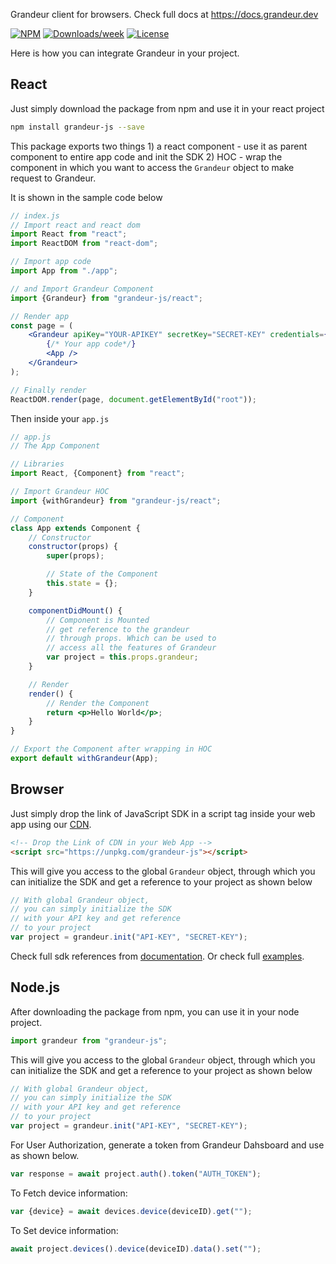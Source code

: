Grandeur client for browsers. Check full docs at https://docs.grandeur.dev

[![NPM](https://img.shields.io/npm/v/grandeur-js.svg)](https://www.npmjs.com/package/grandeur-js) [![Downloads/week](https://img.shields.io/npm/dw/grandeur-js.svg)](https://npmjs.org/package/grandeur-js.svg) [![License](https://img.shields.io/npm/l/grandeur-js.svg)](https://github.com/grandeurtech/js-sdk/blob/master/package.json)

Here is how you can integrate Grandeur in your project.

## React

Just simply download the package from npm and use it in your react project

```bash
npm install grandeur-js --save
```

This package exports two things 1) a react component - use it as parent component to entire app code and init the SDK 2) HOC - wrap the component in which you want to access the `Grandeur` object to make request to Grandeur.

It is shown in the sample code below

```jsx
// index.js
// Import react and react dom
import React from "react";
import ReactDOM from "react-dom";

// Import app code
import App from "./app";

// and Import Grandeur Component
import {Grandeur} from "grandeur-js/react";

// Render app
const page = (
	<Grandeur apiKey="YOUR-APIKEY" secretKey="SECRET-KEY" credentials={credentials}>
		{/* Your app code*/}
		<App />
	</Grandeur>
);

// Finally render
ReactDOM.render(page, document.getElementById("root"));
```

Then inside your `app.js`

```jsx
// app.js
// The App Component

// Libraries
import React, {Component} from "react";

// Import Grandeur HOC
import {withGrandeur} from "grandeur-js/react";

// Component
class App extends Component {
	// Constructor
	constructor(props) {
		super(props);

		// State of the Component
		this.state = {};
	}

	componentDidMount() {
		// Component is Mounted
		// get reference to the grandeur
		// through props. Which can be used to
		// access all the features of Grandeur
		var project = this.props.grandeur;
	}

	// Render
	render() {
		// Render the Component
		return <p>Hello World</p>;
	}
}

// Export the Component after wrapping in HOC
export default withGrandeur(App);
```

## Browser

Just simply drop the link of JavaScript SDK in a script tag inside your web app using our [CDN](https://unpkg.com/grandeur-js).

```html
<!-- Drop the Link of CDN in your Web App -->
<script src="https://unpkg.com/grandeur-js"></script>
```

This will give you access to the global `Grandeur` object, through which you can initialize the SDK and get a reference to your project as shown below

```javascript
// With global Grandeur object,
// you can simply initialize the SDK
// with your API key and get reference
// to your project
var project = grandeur.init("API-KEY", "SECRET-KEY");
```

Check full sdk references from [documentation](https://docs.grandeur.dev/references/client-sdk/installation). Or check full [examples](https://github.com/grandeurdev/js-sdk/tree/master/examples).

## Node.js

After downloading the package from npm, you can use it in your node project.

```js
import grandeur from "grandeur-js";
```

This will give you access to the global `Grandeur` object, through which you can initialize the SDK and get a reference to your project as shown below

```javascript
// With global Grandeur object,
// you can simply initialize the SDK
// with your API key and get reference
// to your project
var project = grandeur.init("API-KEY", "SECRET-KEY");
```

For User Authorization, generate a token from Grandeur Dahsboard and use as shown below.

```js
var response = await project.auth().token("AUTH_TOKEN");
```

To Fetch device information:

```js
var {device} = await devices.device(deviceID).get("");
```

To Set device information:

```js
await project.devices().device(deviceID).data().set("");
```
